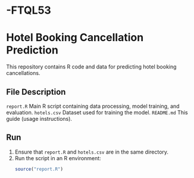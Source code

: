 # -FTQL53
# Hotel Booking Cancellation Prediction

This repository contains R code and data for predicting hotel booking cancellations.

##  File Description
 `report.R`  Main R script containing data processing, model training, and evaluation.
 `hotels.csv`  Dataset used for training the model.
 `README.md`  This guide (usage instructions).

##  Run
1. Ensure that `report.R` and `hotels.csv` are in the same directory.
2. Run the script in an R environment:
   ```r
   source("report.R")
